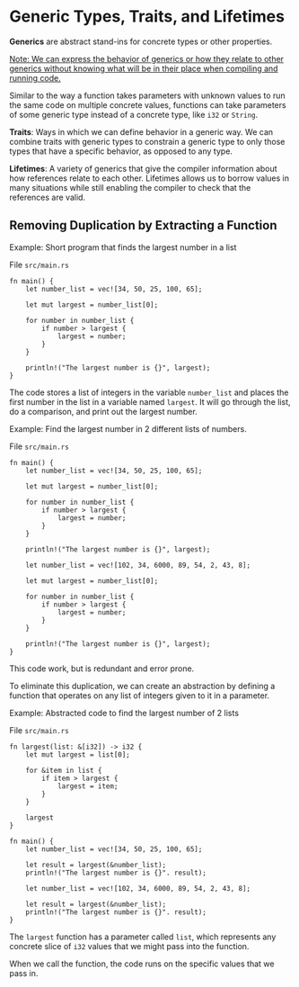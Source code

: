 # Generic Types, Traits, and Lifetimes 

**Generics** are abstract stand-ins for concrete types or other properties. 

<ins>Note: We can express the behavior of generics or how they relate to other generics without knowing what will be in their place when compiling and running code.</ins> 

Similar to the way a function takes parameters with unknown values to run the same code on multiple concrete values, functions can take parameters of some generic type instead of a concrete type, like `i32` or `String`. 

**Traits**: Ways in which we can define behavior in a generic way. We can combine traits with generic types to constrain a generic type to only those types that have a specific behavior, as opposed to any type. 

**Lifetimes**: A variety of generics that give the compiler information about how references relate to each other. Lifetimes allows us to borrow values in many situations while still enabling the compiler to check that the references are valid. 

## Removing Duplication by Extracting a Function

Example: Short program that finds the largest number in a list

File `src/main.rs`

```
fn main() {
    let number_list = vec![34, 50, 25, 100, 65];

    let mut largest = number_list[0];

    for number in number_list {
        if number > largest {
            largest = number;
        }
    }

    println!("The largest number is {}", largest);
}
```

The code stores a list of integers in the variable `number_list` and places the first number in the list in a variable named `largest`. It will go through the list, do a comparison, and print out the largest number. 


Example: Find the largest number in 2 different lists of numbers. 

File `src/main.rs`

```
fn main() {
    let number_list = vec![34, 50, 25, 100, 65];

    let mut largest = number_list[0];

    for number in number_list {
        if number > largest {
            largest = number;
        }
    }

    println!("The largest number is {}", largest);

    let number_list = vec![102, 34, 6000, 89, 54, 2, 43, 8];

    let mut largest = number_list[0];

    for number in number_list {
        if number > largest {
            largest = number;
        }
    }

    println!("The largest number is {}", largest);
}
```

This code work, but is redundant and error prone. 

To eliminate this duplication, we can create an abstraction by defining a function that operates on any list of integers given to it in a parameter. 


Example: Abstracted code to find the largest number of 2 lists

File `src/main.rs`

```
fn largest(list: &[i32]) -> i32 {
    let mut largest = list[0];

    for &item in list {
        if item > largest {
            largest = item;
        }
    }

    largest
}

fn main() {
    let number_list = vec![34, 50, 25, 100, 65];

    let result = largest(&number_list);
    println!("The largest number is {}". result);

    let number_list = vec![102, 34, 6000, 89, 54, 2, 43, 8];

    let result = largest(&number_list);
    println!("The largest number is {}". result);
}
```

The `largest` function has a parameter called `list`, which represents any concrete slice of `i32` values that we might pass into the function. 

When we call the function, the code runs on the specific values that we pass in. 